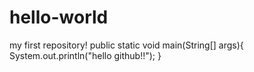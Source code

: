 # hello-world
my first repository!
public static void main(String[] args){
  System.out.println("hello github!!");
}
